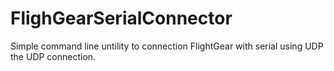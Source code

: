 # FlighGearSerialConnector
Simple command line untility to connection FlightGear with serial using UDP the UDP connection.
